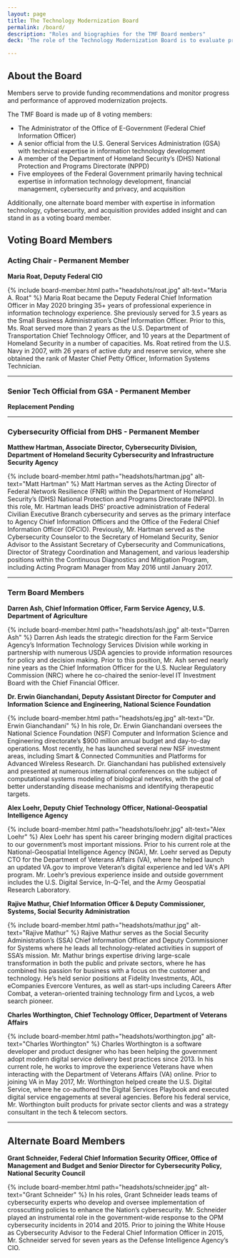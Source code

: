 ```yaml
---
layout: page
title: The Technology Modernization Board
permalink: /board/
description: "Roles and biographies for the TMF Board members"
deck: 'The role of the Technology Modernization Board is to evaluate project proposals submitted for funding in accordance with the Modernizing Government Technology (MGT) Act.'

---
```


## About the Board

Members serve to provide funding recommendations and monitor progress and performance of approved modernization projects.

The TMF Board is made up of 8 voting members:
- The Administrator of the Office of E-Government (Federal Chief Information Officer)
- A senior official from the U.S. General Services Administration (GSA) with technical expertise in information technology development
- A member of the Department of Homeland Security’s (DHS) National Protection and Programs Directorate (NPPD)
- Five employees of the Federal Government primarily having technical expertise in information technology development, financial management, cybersecurity and privacy, and acquisition

Additionally, one alternate board member with expertise in information technology, cybersecurity, and acquisition provides added insight and can stand in as a voting board member. 

## Voting Board Members

### Acting Chair - Permanent Member

**Maria Roat, Deputy Federal CIO**

{% include board-member.html path="headshots/roat.jpg" alt-text="Maria A. Roat" %} Maria Roat became the Deputy Federal Chief Information Officer in May 2020 bringing 35+ years of professional experience in information technology experience.  She previously served for 3.5 years as the Small Business Administration’s Chief Information Officer.  Prior to this, Ms. Roat served more than 2 years as the U.S. Department of Transportation Chief Technology Officer, and 10 years at the Department of Homeland Security in a number of capacities. Ms. Roat retired from the U.S. Navy in 2007, with 26 years of active duty and reserve service, where she obtained the rank of Master Chief Petty Officer, Information Systems Technician.

---

### Senior Tech Official from GSA - Permanent Member

**Replacement Pending**

   

---

### Cybersecurity Official from DHS - Permanent Member

**Matthew Hartman, Associate Director, Cybersecurity Division, Department of Homeland Security Cybersecurity and Infrastructure Security Agency**

{% include board-member.html path="headshots/hartman.jpg" alt-text="Matt Hartman" %} Matt Hartman serves as the Acting Director of Federal Network Resilience (FNR) within the Department of Homeland Security’s (DHS) National Protection and Programs Directorate (NPPD). In this role, Mr. Hartman leads DHS’ proactive administration of Federal Civilian Executive Branch cybersecurity and serves as the primary interface to Agency Chief Information Officers and the Office of the Federal Chief Information Officer (OFCIO). Previously, Mr. Hartman served as the Cybersecurity Counselor to the Secretary of Homeland Security, Senior Advisor to the Assistant Secretary of Cybersecurity and Communications, Director of Strategy Coordination and Management, and various leadership positions within the Continuous Diagnostics and Mitigation Program, including Acting Program Manager from May 2016 until January 2017.

---

### Term Board Members

**Darren Ash, Chief Information Officer, Farm Service Agency, U.S. Department of Agriculture**

{% include board-member.html path="headshots/ash.jpg" alt-text="Darren Ash" %} Darren Ash leads the strategic direction for the Farm Service Agency’s Information Technology Services Division while working in partnership with numerous USDA agencies to provide information resources for policy and decision making. Prior to this position, Mr. Ash served nearly nine years as the Chief Information Officer for the U.S. Nuclear Regulatory Commission (NRC) where he co-chaired the senior-level IT Investment Board with the Chief Financial Officer.

**Dr. Erwin Gianchandani, Deputy Assistant Director for Computer and Information Science and Engineering, National Science Foundation**

{% include board-member.html path="headshots/eg.jpg" alt-text="Dr. Erwin Gianchandani" %} In his role, Dr. Erwin Gianchandani oversees the National Science Foundation (NSF) Computer and Information Science and Engineering directorate’s $900 million annual budget and day-to-day operations. Most recently, he has launched several new NSF investment areas, including Smart & Connected Communities and Platforms for Advanced Wireless Research. Dr. Gianchandani has published extensively and presented at numerous international conferences on the subject of computational systems modeling of biological networks, with the goal of better understanding disease mechanisms and identifying therapeutic targets.

**Alex Loehr, Deputy Chief Technology Officer, National-Geospatial Intelligence Agency**

{% include board-member.html path="headshots/loehr.jpg" alt-text="Alex Loehr" %} Alex Loehr has spent his career bringing modern digital practices to our government’s most important missions. Prior to his current role at the National-Geospatial Intelligence Agency (NGA), Mr. Loehr served as Deputy CTO for the Department of Veterans Affairs (VA), where he helped launch an updated VA.gov to improve Veteran’s digital experience and led VA's API program. Mr. Loehr’s previous experience inside and outside government includes the U.S. Digital Service, In-Q-Tel, and the Army Geospatial Research Laboratory. 

**Rajive Mathur, Chief Information Officer & Deputy Commissioner, Systems, Social Security Administration**

{% include board-member.html path="headshots/mathur.jpg" alt-text="Rajive Mathur" %} Rajive Mathur serves as the Social Security Administration’s (SSA) Chief Information Officer and Deputy Commissioner for Systems where he leads all technology-related activities in support of SSA’s mission. Mr. Mathur brings expertise driving large-scale transformation in both the public and private sectors, where he has combined his passion for business with a focus on the customer and technology. He’s held senior positions at Fidelity Investments, AOL, eCompanies Evercore Ventures, as well as start-ups including Careers After Combat, a veteran-oriented training technology firm and Lycos, a web search pioneer.

**Charles Worthington, Chief Technology Officer, Department of Veterans Affairs**

{% include board-member.html path="headshots/worthington.jpg" alt-text="Charles Worthington" %} Charles Worthington is a software developer and product designer who has been helping the government adopt modern digital service delivery best practices since 2013. In his current role, he works to improve the experience Veterans have when interacting with the Department of Veterans Affairs (VA) online. Prior to joining VA in May 2017, Mr. Worthington helped create the U.S. Digital Service, where he co-authored the Digital Services Playbook and executed digital service engagements at several agencies. Before his federal service, Mr. Worthington built products for private sector clients and was a strategy consultant in the tech & telecom sectors.

---

## Alternate Board Members

**Grant Schneider, Federal Chief Information Security Officer, Office of Management and Budget and Senior Director for Cybersecurity Policy, National Security Council**

{% include board-member.html path="headshots/schneider.jpg" alt-text="Grant Schneider" %} In his roles, Grant Schneider leads teams of cybersecurity experts who develop and oversee implementation of crosscutting policies to enhance the Nation’s cybersecurity. Mr. Schneider played an instrumental role in the government-wide response to the OPM cybersecurity incidents in 2014 and 2015. Prior to joining the White House as Cybersecurity Advisor to the Federal Chief Information Officer in 2015, Mr. Schneider served for seven years as the Defense Intelligence Agency’s CIO.
